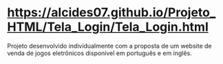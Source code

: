 # https://alcides07.github.io/Projeto_HTML/Tela_Login/Tela_Login.html
Projeto desenvolvido individualmente com a proposta de um website de venda de jogos eletrônicos disponível em português e em inglês.
